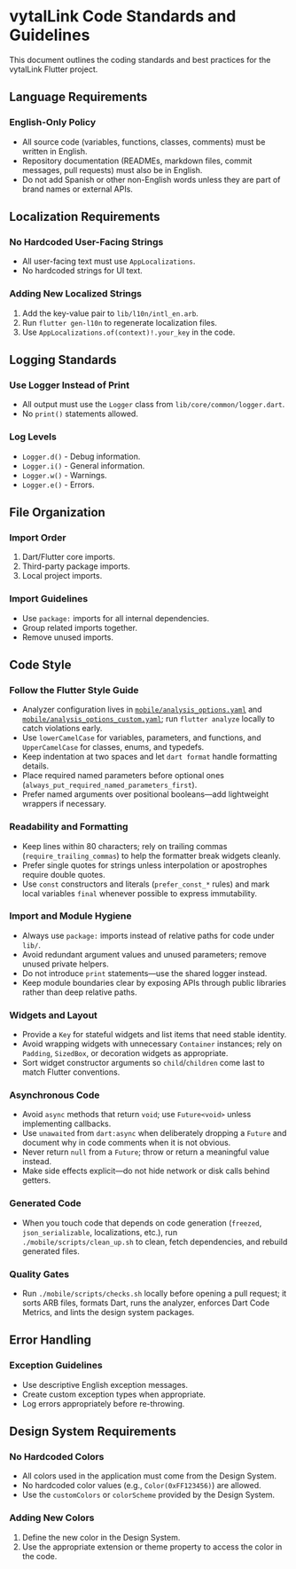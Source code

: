 # vytalLink Code Standards and Guidelines

This document outlines the coding standards and best practices for the vytalLink Flutter project.

## Language Requirements

### English-Only Policy
- All source code (variables, functions, classes, comments) must be written in English.
- Repository documentation (READMEs, markdown files, commit messages, pull requests) must also be in English.
- Do not add Spanish or other non-English words unless they are part of brand names or external APIs.

## Localization Requirements

### No Hardcoded User-Facing Strings
- All user-facing text must use `AppLocalizations`.
- No hardcoded strings for UI text.

### Adding New Localized Strings
1. Add the key-value pair to `lib/l10n/intl_en.arb`.
2. Run `flutter gen-l10n` to regenerate localization files.
3. Use `AppLocalizations.of(context)!.your_key` in the code.

## Logging Standards

### Use Logger Instead of Print
- All output must use the `Logger` class from `lib/core/common/logger.dart`.
- No `print()` statements allowed.

### Log Levels
- `Logger.d()` - Debug information.
- `Logger.i()` - General information.
- `Logger.w()` - Warnings.
- `Logger.e()` - Errors.

## File Organization

### Import Order
1. Dart/Flutter core imports.
2. Third-party package imports.
3. Local project imports.

### Import Guidelines
- Use `package:` imports for all internal dependencies.
- Group related imports together.
- Remove unused imports.

## Code Style

### Follow the Flutter Style Guide
- Analyzer configuration lives in [`mobile/analysis_options.yaml`](../mobile/analysis_options.yaml) and [`mobile/analysis_options_custom.yaml`](../mobile/analysis_options_custom.yaml); run `flutter analyze` locally to catch violations early.
- Use `lowerCamelCase` for variables, parameters, and functions, and `UpperCamelCase` for classes, enums, and typedefs.
- Keep indentation at two spaces and let `dart format` handle formatting details.
- Place required named parameters before optional ones (`always_put_required_named_parameters_first`).
- Prefer named arguments over positional booleans—add lightweight wrappers if necessary.

### Readability and Formatting
- Keep lines within 80 characters; rely on trailing commas (`require_trailing_commas`) to help the formatter break widgets cleanly.
- Prefer single quotes for strings unless interpolation or apostrophes require double quotes.
- Use `const` constructors and literals (`prefer_const_*` rules) and mark local variables `final` whenever possible to express immutability.

### Import and Module Hygiene
- Always use `package:` imports instead of relative paths for code under `lib/`.
- Avoid redundant argument values and unused parameters; remove unused private helpers.
- Do not introduce `print` statements—use the shared logger instead.
- Keep module boundaries clear by exposing APIs through public libraries rather than deep relative paths.

### Widgets and Layout
- Provide a `Key` for stateful widgets and list items that need stable identity.
- Avoid wrapping widgets with unnecessary `Container` instances; rely on `Padding`, `SizedBox`, or decoration widgets as appropriate.
- Sort widget constructor arguments so `child`/`children` come last to match Flutter conventions.

### Asynchronous Code
- Avoid `async` methods that return `void`; use `Future<void>` unless implementing callbacks.
- Use `unawaited` from `dart:async` when deliberately dropping a `Future` and document why in code comments when it is not obvious.
- Never return `null` from a `Future`; throw or return a meaningful value instead.
- Make side effects explicit—do not hide network or disk calls behind getters.

### Generated Code
- When you touch code that depends on code generation (`freezed`, `json_serializable`, localizations, etc.), run `./mobile/scripts/clean_up.sh` to clean, fetch dependencies, and rebuild generated files.

### Quality Gates
- Run `./mobile/scripts/checks.sh` locally before opening a pull request; it sorts ARB files, formats Dart, runs the analyzer, enforces Dart Code Metrics, and lints the design system packages.

## Error Handling

### Exception Guidelines
- Use descriptive English exception messages.
- Create custom exception types when appropriate.
- Log errors appropriately before re-throwing.

## Design System Requirements

### No Hardcoded Colors
- All colors used in the application must come from the Design System.
- No hardcoded color values (e.g., `Color(0xFF123456)`) are allowed.
- Use the `customColors` or `colorScheme` provided by the Design System.

### Adding New Colors
1. Define the new color in the Design System.
2. Use the appropriate extension or theme property to access the color in the code.
